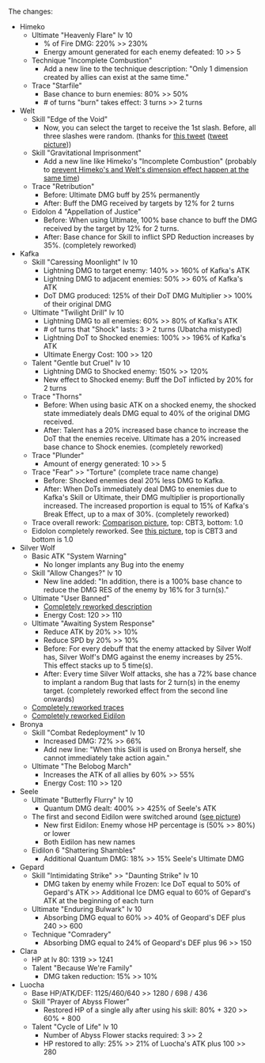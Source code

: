 The changes:

* Himeko
   * Ultimate "Heavenly Flare" lv 10
      * % of Fire DMG: 220% >> 230%
      * Energy amount generated for each enemy defeated: 10 >> 5
   * Technique "Incomplete Combustion"
      * Add a new line to the technique description: "Only 1 dimension created by allies can exist at the  same time."
   * Trace "Starfile"
      * Base chance to burn enemies: 80% >> 50%
      * \# of turns "burn" takes effect: 3 turns >> 2 turns
* Welt
   * Skill "Edge of the Void"
      * Now, you can select the target to receive the 1st slash. Before, all three slashes were random. (thanks for [this tweet](https://twitter.com/AntoineChr/status/1649998159102242817?s=20) ([tweet picture](https://i.ibb.co/PYDP7C5/image.png)))
   * Skill "Gravitational Imprisonment"
      * Add a new line like Himeko's "Incomplete Combustion" (probably to [prevent Himeko's and Welt's dimension effect happen at the same time](https://twitter.com/KimalKim1/status/1649987643898462208?s=20))
   * Trace "Retribution"
      * Before: Ultimate DMG buff by 25% permanently
      * After: Buff the DMG received by targets by 12% for 2 turns
   * Eidolon 4 "Appellation of Justice"
      * Before: When using Ultimate, 100% base chance to buff the DMG received by the target by 12% for 2 turns.
      * After: Base chance for Skill to inflict SPD Reduction increases by 35%. (completely reworked)
* Kafka
   * Skill "Caressing Moonlight" lv 10
      * Lightning DMG to target enemy: 140% >> 160% of Kafka's ATK
      * Lightning DMG to adjacent enemies: 50% >> 60% of Kafka's ATK
      * DoT DMG produced: 125% of their DoT DMG Multiplier >> 100% of their original DMG
   * Ultimate "Twilight Drill" lv 10
      * Lightning DMG to all enemies: 60% >> 80% of Kafka's ATK
      * \# of turns that "Shock" lasts: 3 > 2 turns (Ubatcha mistyped)
      * Lightning DoT to Shocked enemies: 100% >> 196% of Kafka's ATK
      * Ultimate Energy Cost: 100 >> 120
   * Talent "Gentle but Cruel" lv 10
      * Lightning DMG to Shocked enemy: 150% >> 120%
      * New effect to Shocked enemy: Buff the DoT inflicted by 20% for 2 turns
   * Trace "Thorns"
      * Before: When using basic ATK on a shocked enemy, the shocked state immediately deals DMG equal to 40% of the original DMG received.
      * After: Talent has a 20% increased base chance to increase the DoT that the enemies receive. Ultimate has a 20% increased base chance to Shock enemies. (completely reworked)
   * Trace "Plunder"
      * Amount of energy generated: 10 >> 5
   * Trace "Fear" >> "Torture" (complete trace name change)
      * Before: Shocked enemies deal 20% less DMG to Kafka.
      * After: When DoTs immediately deal DMG to enemies due to Kafka's Skill or Ultimate, their DMG multiplier is proportionally increased. The increased proportion is equal to 15% of Kafka's Break Effect, up to a max of 30%. (completely reworked)
   * Trace overall rework: [Comparison picture](https://i.ibb.co/bJ1rhGq/imgonline-com-ua-twotoone-Sxv-K1a72k922b-Yfj.jpg), top: CBT3, bottom: 1.0
   * Eidolon completely reworked. See [this picture](https://i.ibb.co/pxdHnkc/image.png), top is CBT3 and bottom is 1.0
* Silver Wolf
   * Basic ATK "System Warning"
      * No longer implants any Bug into the enemy
   * Skill "Allow Changes?" lv 10
      * New line added: "In addition, there is a 100% base chance to reduce the DMG RES of the enemy by 16% for 3 turn(s)."
   * Ultimate "User Banned"
      * [Completely reworked description](https://i.ibb.co/ScC5XFS/imgonline-com-ua-twotoone-i46-Qz-FGw4-Dve.jpg)
      * Energy Cost: 120 >> 110
   * Ultimate "Awaiting System Response"
      * Reduce ATK by 20% >> 10%
      * Reduce SPD by 20% >> 10%
      * Before: For every debuff that the enemy attacked by Silver Wolf has, Silver Wolf's DMG against the enemy increases by 25%. This effect stacks up to 5 time(s).
      * After: Every time Silver Wolf attacks, she has a 72% base chance to implant a random Bug that lasts for 2 turn(s) in the enemy target. (completely reworked effect from the second line onwards)
   * [Completely reworked traces](https://i.ibb.co/qrMp2Vn/imgonline-com-ua-twotoone-4w-Xv-UQa-ZSJgo7.jpg)
   * [Completely reworked Eidilon](https://i.ibb.co/VjWNGLQ/imgonline-com-ua-twotoone-2gv-CZj-U2a2pp0.jpg)
* Bronya
   * Skill "Combat Redeployment" lv 10
      * Increased DMG: 72% >> 66%
      * Add new line: "When this Skill is used on Bronya herself, she cannot immediately take action again."
   * Ultimate "The Belobog March"
      * Increases the ATK of all allies by 60% >> 55%
      * Energy Cost: 110 >> 120
* Seele
   * Ultimate "Butterfly Flurry" lv 10
      * Quantum DMG dealt: 400% >> 425% of Seele's ATK
   * The first and second Eidilon were switched around ([see picture](https://i.ibb.co/q1DhjK9/imgonline-com-ua-twotoone-ovim-Xt-Cm-Hy-Dmin.jpg))
      * New first Eidilon: Enemy whose HP percentage is (50% >> 80%) or lower
      * Both Eidilon has new names
   * Eidilon 6 "Shattering Shambles"
      * Additional Quantum DMG: 18% >> 15% Seele's Ultimate DMG
* Gepard
    * Skill "Intimidating Strike" >> "Daunting Strike" lv 10
        * DMG taken by enemy while Frozen: Ice DoT equal to 50% of Gepard's ATK
          \>> Additional Ice DMG equal to 60% of Gepard's ATK at the beginning
          of each turn
    * Ultimate "Enduring Bulwark" lv 10
        * Absorbing DMG equal to 60% >> 40% of Geopard's DEF plus 240 >> 600
    * Technique "Comradery"
        * Absorbing DMG equal to 24% of Geopard's DEF plus 96 >> 150
* Clara
    * HP at lv 80: 1319 >> 1241
    * Talent "Because We're Family"
        * DMG taken reduction: 15% >> 10%
* Luocha
    * Base HP/ATK/DEF: 1125/460/640 >> 1280 / 698 / 436
    * Skill "Prayer of Abyss Flower" 
        * Restored HP of a single ally after using his skill: 80% + 320 >> 60% +
          800
    * Talent "Cycle of Life" lv 10
        * Number of Abyss Flower stacks required: 3 >> 2
        * HP restored to ally: 25% >> 21% of Luocha's ATK plus 100 >> 280